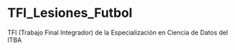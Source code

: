 # TFI_Lesiones_Futbol
TFI (Trabajo Final Integrador) de la Especialización en Ciencia de Datos del ITBA
